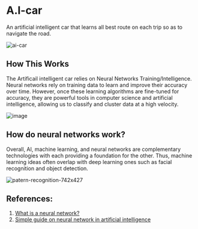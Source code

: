 # A.I-car
 An artificial intelligent car that learns all best route on each trip so as to navigate the road.
 
![ai-car](https://user-images.githubusercontent.com/37848504/211214438-ab5f5a1e-67af-47d9-a7e1-798aecf4588d.png)

## How This Works
The Artificail intelligent car relies on Neural Networks Training/Intelligence.
Neural networks rely on training data to learn and improve their accuracy over time.
However, once these learning algorithms are fine-tuned for accuracy, they are powerful tools in computer science and artificial intelligence, allowing us to classify and cluster data at a high velocity.

![image](https://user-images.githubusercontent.com/37848504/211214593-fb2b6944-d844-4154-b108-84a9b506e843.png)

## How do neural networks work?
Overall, AI, machine learning, and neural networks are complementary technologies with each providing a foundation for the other. Thus, machine learning ideas often overlap with deep learning ones such as facial recognition and object detection.

![patern-recognition-742x427](https://user-images.githubusercontent.com/37848504/211221640-5eb7be5a-741b-43be-93d8-62c2944587fa.jpeg)

## References:
1. <a href="https://www.ibm.com/topics/neural-networks">What is a neural network?</a>
2. <a href="https://indatalabs.com/blog/neural-networks-ai">Simple guide on neural network in artificial intelligence</a>
